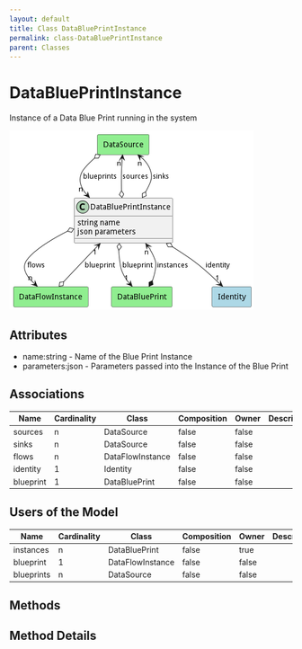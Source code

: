 ```yaml
---
layout: default
title: Class DataBluePrintInstance
permalink: class-DataBluePrintInstance
parent: Classes
---
```


# DataBluePrintInstance

Instance of a Data Blue Print running in the system

![Logical Diagram](./logical.png)

## Attributes

* name:string - Name of the Blue Print Instance
* parameters:json - Parameters passed into the Instance of the Blue Print


## Associations

| Name | Cardinality | Class | Composition | Owner | Description |
| --- | --- | --- | --- | --- | --- |
| sources | n | DataSource | false | false |  |
| sinks | n | DataSource | false | false |  |
| flows | n | DataFlowInstance | false | false |  |
| identity | 1 | Identity | false | false |  |
| blueprint | 1 | DataBluePrint | false | false |  |



## Users of the Model

| Name | Cardinality | Class | Composition | Owner | Description |
| --- | --- | --- | --- | --- | --- |
| instances | n | DataBluePrint | false | true |  |
| blueprint | 1 | DataFlowInstance | false | false |  |
| blueprints | n | DataSource | false | false |  |





## Methods


<h2>Method Details</h2>
    

